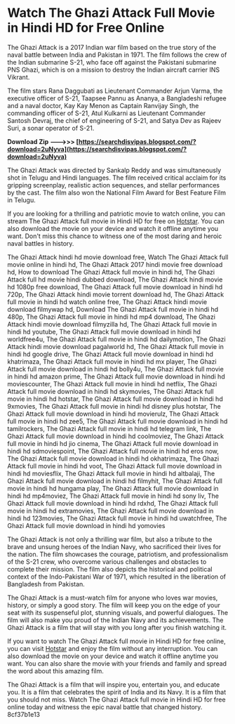 
 
# Watch The Ghazi Attack Full Movie in Hindi HD for Free Online
 
The Ghazi Attack is a 2017 Indian war film based on the true story of the naval battle between India and Pakistan in 1971. The film follows the crew of the Indian submarine S-21, who face off against the Pakistani submarine PNS Ghazi, which is on a mission to destroy the Indian aircraft carrier INS Vikrant.
 
The film stars Rana Daggubati as Lieutenant Commander Arjun Varma, the executive officer of S-21, Taapsee Pannu as Ananya, a Bangladeshi refugee and a naval doctor, Kay Kay Menon as Captain Ranvijay Singh, the commanding officer of S-21, Atul Kulkarni as Lieutenant Commander Santosh Devraj, the chief of engineering of S-21, and Satya Dev as Rajeev Suri, a sonar operator of S-21.
 
**Download Zip --->>> [https://searchdisvipas.blogspot.com/?download=2uNyva](https://searchdisvipas.blogspot.com/?download=2uNyva)**


 
The Ghazi Attack was directed by Sankalp Reddy and was simultaneously shot in Telugu and Hindi languages. The film received critical acclaim for its gripping screenplay, realistic action sequences, and stellar performances by the cast. The film also won the National Film Award for Best Feature Film in Telugu.
 
If you are looking for a thrilling and patriotic movie to watch online, you can stream The Ghazi Attack full movie in Hindi HD for free on [Hotstar](https://www.hotstar.com/in/movies/the-ghazi-attack/1000170570). You can also download the movie on your device and watch it offline anytime you want. Don't miss this chance to witness one of the most daring and heroic naval battles in history.
 
The Ghazi Attack hindi hd movie download free,  Watch The Ghazi Attack full movie online in hindi hd,  The Ghazi Attack 2017 hindi movie free download hd,  How to download The Ghazi Attack full movie in hindi hd,  The Ghazi Attack full hd movie hindi dubbed download,  The Ghazi Attack hindi movie hd 1080p free download,  The Ghazi Attack full movie download in hindi hd 720p,  The Ghazi Attack hindi movie torrent download hd,  The Ghazi Attack full movie in hindi hd watch online free,  The Ghazi Attack hindi movie download filmywap hd,  Download The Ghazi Attack full movie in hindi hd 480p,  The Ghazi Attack full movie in hindi hd mp4 download,  The Ghazi Attack hindi movie download filmyzilla hd,  The Ghazi Attack full movie in hindi hd youtube,  The Ghazi Attack full movie download in hindi hd worldfree4u,  The Ghazi Attack full movie in hindi hd dailymotion,  The Ghazi Attack hindi movie download pagalworld hd,  The Ghazi Attack full movie in hindi hd google drive,  The Ghazi Attack full movie download in hindi hd khatrimaza,  The Ghazi Attack full movie in hindi hd mx player,  The Ghazi Attack full movie download in hindi hd bolly4u,  The Ghazi Attack full movie in hindi hd amazon prime,  The Ghazi Attack full movie download in hindi hd moviescounter,  The Ghazi Attack full movie in hindi hd netflix,  The Ghazi Attack full movie download in hindi hd skymovies,  The Ghazi Attack full movie in hindi hd hotstar,  The Ghazi Attack full movie download in hindi hd 9xmovies,  The Ghazi Attack full movie in hindi hd disney plus hotstar,  The Ghazi Attack full movie download in hindi hd movierulz,  The Ghazi Attack full movie in hindi hd zee5,  The Ghazi Attack full movie download in hindi hd tamilrockers,  The Ghazi Attack full movie in hindi hd telegram link,  The Ghazi Attack full movie download in hindi hd coolmoviez,  The Ghazi Attack full movie in hindi hd jio cinema,  The Ghazi Attack full movie download in hindi hd sdmoviespoint,  The Ghazi Attack full movie in hindi hd eros now,  The Ghazi Attack full movie download in hindi hd okhatrimaza,  The Ghazi Attack full movie in hindi hd voot,  The Ghazi Attack full movie download in hindi hd moviesflix,  The Ghazi Attack full movie in hindi hd altbalaji,  The Ghazi Attack full movie download in hindi hd filmyhit,  The Ghazi Attack full movie in hindi hd hungama play,  The Ghazi Attack full movie download in hindi hd mp4moviez,  The Ghazi Attack full movie in hindi hd sony liv,  The Ghazi Attack full movie download in hindi hd rdxhd,  The Ghazi Attack full movie in hindi hd extramovies,  The Ghazi Attack full movie download in hindi hd 123movies,  The Ghazi Attack full movie in hindi hd uwatchfree,  The Ghazi Attack full movie download in hindi hd yomovies
  
The Ghazi Attack is not only a thrilling war film, but also a tribute to the brave and unsung heroes of the Indian Navy, who sacrificed their lives for the nation. The film showcases the courage, patriotism, and professionalism of the S-21 crew, who overcome various challenges and obstacles to complete their mission. The film also depicts the historical and political context of the Indo-Pakistani War of 1971, which resulted in the liberation of Bangladesh from Pakistan.
 
The Ghazi Attack is a must-watch film for anyone who loves war movies, history, or simply a good story. The film will keep you on the edge of your seat with its suspenseful plot, stunning visuals, and powerful dialogues. The film will also make you proud of the Indian Navy and its achievements. The Ghazi Attack is a film that will stay with you long after you finish watching it.
  
If you want to watch The Ghazi Attack full movie in Hindi HD for free online, you can visit [Hotstar](https://www.hotstar.com/in/movies/the-ghazi-attack/1000170570) and enjoy the film without any interruption. You can also download the movie on your device and watch it offline anytime you want. You can also share the movie with your friends and family and spread the word about this amazing film.
 
The Ghazi Attack is a film that will inspire you, entertain you, and educate you. It is a film that celebrates the spirit of India and its Navy. It is a film that you should not miss. Watch The Ghazi Attack full movie in Hindi HD for free online today and witness the epic naval battle that changed history.
 8cf37b1e13
 
